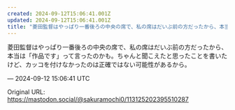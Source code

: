 ```yaml
---
created: 2024-09-12T15:06:41.001Z
updated: 2024-09-12T15:06:41.001Z
title: "菱田監督はやっぱり一番後ろの中央の席で、私の席はだいぶ前の方だったから、本当は「[...]"
---
```


<p>菱田監督はやっぱり一番後ろの中央の席で、私の席はだいぶ前の方だったから、本当は「作品です」って言ったのかも。ちゃんと聞こえたと思ったことを書いたけど、カッコを付けなかったのは正確ではない可能性があるから。</p>

&mdash; 2024-09-12 15:06:41 UTC

Original URL: https://mastodon.social/@sakuramochi0/113125202395510287
